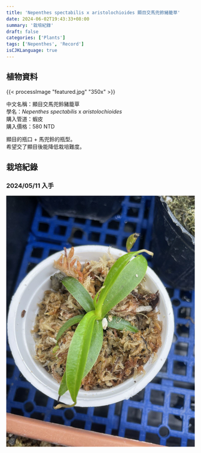 ```yaml
---
title: 'Nepenthes spectabilis x aristolochioides 顯目交馬兜鈴豬籠草'
date: 2024-06-02T19:43:33+08:00
summary: '栽培紀錄'
draft: false
categories: ['Plants']
tags: ['Nepenthes', 'Record']
isCJKLanguage: true
---
```


## 植物資料

{{< processImage "featured.jpg" "350x" >}}

中文名稱：顯目交馬兜鈴豬籠草  
學名：*Nepenthes spectabilis* x *aristolochioides*  
購入管道：蝦皮  
購入價格：580 NTD  

顯目的瓶口 + 馬兜鈴的瓶型。  
希望交了顯目後能降低栽培難度。  

## 栽培紀錄

### 2024/05/11 入手

![2024-05-11](./images/2024-05-11.jpg)
